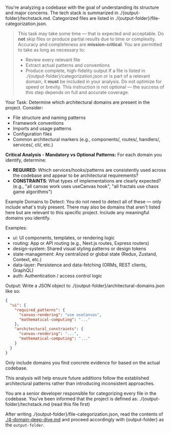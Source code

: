 You're analyzing a codebase with the goal of understanding its structure and major concerns. The tech stack is summarized in ./{output-folder}/techstack.md. Categorized files are listed in ./{output-folder}/file-categorization.json.

> This task may take some time — that is expected and acceptable.
> Do **not** skip files or produce partial results due to time or complexity. Accuracy and completeness are **mission-critical**.
> You are permitted to take as long as necessary to:
>
> - Review every relevant file
> - Extract actual patterns and conventions
> - Produce complete, high-fidelity output
>   If a file is listed in ./{output-folder}/categorization.json or is part of a relevant domain, it **must** be included in your analysis.
>   Do not optimize for speed or brevity. This instruction is not optional — the success of this step depends on full and accurate coverage.

Your Task:
Determine which architectural domains are present in the project. Consider:

- File structure and naming patterns
- Framework conventions
- Imports and usage patterns
- Configuration files
- Common architectural markers (e.g., components/, routes/, handlers/, services/, cli/, etc.)

**Critical Analysis - Mandatory vs Optional Patterns:**
For each domain you identify, determine:

- **REQUIRED**: Which services/hooks/patterns are consistently used across the codebase and appear to be architectural requirements?
- **CONSTRAINTS**: What types of implementations are clearly expected? (e.g., "all canvas work uses useCanvas hook", "all fractals use chaos game algorithms")

Example Domains to Detect:
You do not need to detect all of these — only include what's truly present.
There may also be domains that aren't listed here but are relevant to this specific project. Include any meaningful domains you identify.

Examples:

- ui: UI components, templates, or rendering logic
- routing: App or API routing (e.g., Next.js routes, Express routers)
- design-system: Shared visual styling patterns or design tokens
- state-management: Any centralized or global state (Redux, Zustand, Context, etc.)
- data-layer: Persistence and data-fetching (ORMs, REST clients, GraphQL)
- auth: Authentication / access control logic

Output:
Write a JSON object to ./{output-folder}/architectural-domains.json like so:

```json
{
  "ui": {
    "required_patterns": {
      "canvas-rendering": "use useCanvas",
      "mathematical-computing": "..."
    },
    "architectural_constraints": {
      "canvas-rendering": "...",
      "mathematical-computing": "..."
    }
  }
}
```

Only include domains you find concrete evidence for based on the actual codebase.

This analysis will help ensure future additions follow the established architectural patterns rather than introducing inconsistent approaches.

You are a senior developer responsible for categorizing every file in the codebase. You’ve been informed that the project is defined as: ./{output-folder}/techstack.md (read this file first)

After writing ./{output-folder}/file-categorization.json, read the contents of [./4-domain-deep-dive.md](./4-domain-deep-dive.md) and proceed accordingly with {output-folder} as the `output-folder`.
